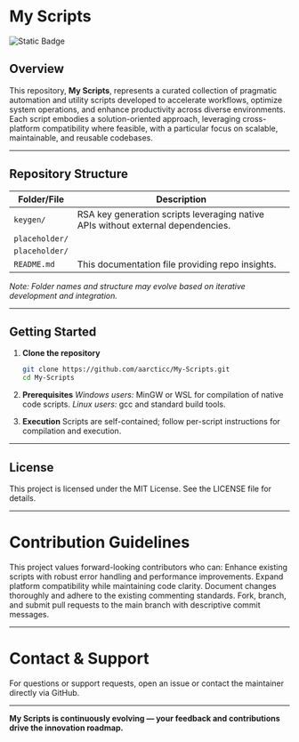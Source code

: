 # My Scripts

![Static Badge](https://img.shields.io/badge/MIT-%20green?label=LICENSE&link=https%3A%2F%2Fgithub.com%2Faarcticc%2FMy-Scripts%2Fblob%2Fmain%2FLICENSE)

## Overview

This repository, **My Scripts**, represents a curated collection of pragmatic automation and utility scripts developed to accelerate workflows, optimize system operations, and enhance productivity across diverse environments. Each script embodies a solution-oriented approach, leveraging cross-platform compatibility where feasible, with a particular focus on scalable, maintainable, and reusable codebases.

---

## Repository Structure

| Folder/File         | Description                                      |
|---------------------|------------------------------------------------|
| `keygen/`           | RSA key generation scripts leveraging native APIs without external dependencies. |
| `placeholder/`     |  |
| `placeholder/`           |             |
| `README.md`          | This documentation file providing repo insights.|

*Note: Folder names and structure may evolve based on iterative development and integration.*

---

## Getting Started

1. **Clone the repository**

   ```bash
   git clone https://github.com/aarcticc/My-Scripts.git
   cd My-Scripts

2. **Prerequisites**
   *Windows users:* MinGW or WSL for compilation of native code scripts.
   *Linux users:* gcc and standard build tools.

3. **Execution**
   Scripts are self-contained; follow per-script instructions for compilation and execution.

---

## License

This project is licensed under the MIT License.
See the LICENSE file for details.

---

# Contribution Guidelines

This project values forward-looking contributors who can:
Enhance existing scripts with robust error handling and performance improvements.
Expand platform compatibility while maintaining code clarity.
Document changes thoroughly and adhere to the existing commenting standards.
Fork, branch, and submit pull requests to the main branch with descriptive commit messages.

---

# Contact & Support

For questions or support requests, open an issue or contact the maintainer directly via GitHub.

---

**My Scripts is continuously evolving — your feedback and contributions drive the innovation roadmap.**




